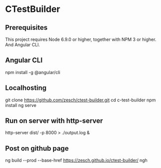 # CTestBuilder

## Prerequisites
This project requires Node 6.9.0 or higher, together with NPM 3 or higher. And Angular CLI.

## Angular CLI
npm install -g @angular/cli

## Localhosting
git clone https://github.com/zesch/ctest-builder.git
cd c-test-builder
npm install
ng serve


## Run on server with http-server
http-server dist/ -p 8000 > ./output.log &

## Post on github page
ng build --prod --base-href https://zesch.github.io/ctest-builder/
ngh